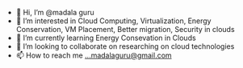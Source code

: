 - 👋 Hi, I’m @madala guru
- 👀 I’m interested in Cloud Computing, Virtualization, Energy Conservation, VM Placement, Better migration, Security in clouds
- 🌱 I’m currently learning Energy Consevation in Clouds
- 💞️ I’m looking to collaborate on researching on cloud technologies 
- 📫 How to reach me ...madalaguru@gmail.com

<!---
madalaguru/madalaguru is a ✨ special ✨ repository because its `README.md` (this file) appears on your GitHub profile.
You can click the Preview link to take a look at your changes.
--->
